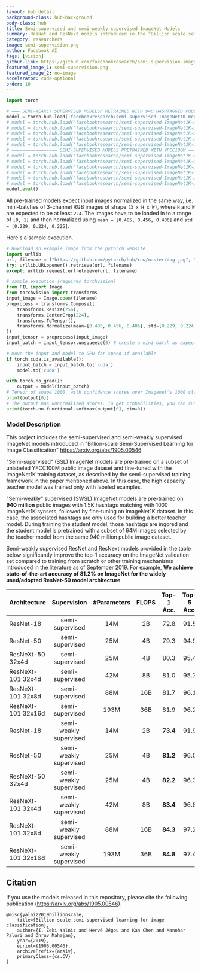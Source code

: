 ```yaml
---
layout: hub_detail
background-class: hub-background
body-class: hub
title: Semi-supervised and semi-weakly supervised ImageNet Models
summary: ResNet and ResNext models introduced in the "Billion scale semi-supervised learning for image classification" paper (https://arxiv.org/abs/1905.00546).
category: researchers
image: semi-supervision.png
author: Facebook AI
tags: [vision]
github-link: https://github.com/facebookresearch/semi-supervision-images/blob/master/hubconf.py
featured_image_1: semi-supervision.png
featured_image_2: no-image
accelerator: cuda-optional
order: 10
---
```


```python
import torch

# === SEMI-WEAKLY SUPERVISED MODELSP RETRAINED WITH 940 HASHTAGGED PUBLIC CONTENT === 
model = torch.hub.load('facebookresearch/semi-supervised-ImageNet1K-models', 'resnext18_swsl')
# model = torch.hub.load('facebookresearch/semi-supervised-ImageNet1K-models', 'resnet50_swsl')
# model = torch.hub.load('facebookresearch/semi-supervised-ImageNet1K-models', 'resnext50_32x4d_swsl')
# model = torch.hub.load('facebookresearch/semi-supervised-ImageNet1K-models', 'resnext101_32x4d_swsl')
# model = torch.hub.load('facebookresearch/semi-supervised-ImageNet1K-models', 'resnext101_32x8d_swsl')
# model = torch.hub.load('facebookresearch/semi-supervised-ImageNet1K-models', 'resnext101_32x16d_swsl')
# ================= SEMI-SUPERVISED MODELS PRETRAINED WITH YFCC100M ==================
# model = torch.hub.load('facebookresearch/semi-supervised-ImageNet1K-models', 'resnet18_ssl')
# model = torch.hub.load('facebookresearch/semi-supervised-ImageNet1K-models', 'resnet50_ssl')
# model = torch.hub.load('facebookresearch/semi-supervised-ImageNet1K-models', 'resnext50_32x4d_ssl')
# model = torch.hub.load('facebookresearch/semi-supervised-ImageNet1K-models', 'resnext101_32x4d_ssl')
# model = torch.hub.load('facebookresearch/semi-supervised-ImageNet1K-models', 'resnext101_32x8d_ssl')
# model = torch.hub.load('facebookresearch/semi-supervised-ImageNet1K-models', 'resnext101_32x16d_ssl')
model.eval()
```

All pre-trained models expect input images normalized in the same way,
i.e. mini-batches of 3-channel RGB images of shape `(3 x H x W)`, where `H` and `W` are expected to be at least `224`.
The images have to be loaded in to a range of `[0, 1]` and then normalized using `mean = [0.485, 0.456, 0.406]`
and `std = [0.229, 0.224, 0.225]`.

Here's a sample execution.

```python
# Download an example image from the pytorch website
import urllib
url, filename = ("https://github.com/pytorch/hub/raw/master/dog.jpg", "dog.jpg")
try: urllib.URLopener().retrieve(url, filename)
except: urllib.request.urlretrieve(url, filename)
```

```python
# sample execution (requires torchvision)
from PIL import Image
from torchvision import transforms
input_image = Image.open(filename)
preprocess = transforms.Compose([
    transforms.Resize(256),
    transforms.CenterCrop(224),
    transforms.ToTensor(),
    transforms.Normalize(mean=[0.485, 0.456, 0.406], std=[0.229, 0.224, 0.225]),
])
input_tensor = preprocess(input_image)
input_batch = input_tensor.unsqueeze(0) # create a mini-batch as expected by the model

# move the input and model to GPU for speed if available
if torch.cuda.is_available():
    input_batch = input_batch.to('cuda')
    model.to('cuda')

with torch.no_grad():
    output = model(input_batch)
# Tensor of shape 1000, with confidence scores over Imagenet's 1000 classes
print(output[0])
# The output has unnormalized scores. To get probabilities, you can run a softmax on it.
print(torch.nn.functional.softmax(output[0], dim=0))

```

### Model Description
This project includes the semi-supervised and semi-weakly supervised ImageNet models introduced in "Billion-scale Semi-Supervised Learning for Image Classification" <https://arxiv.org/abs/1905.00546>. 

"Semi-supervised" (SSL) ImageNet models are pre-trained on a subset of unlabeled YFCC100M public image dataset and fine-tuned with the ImageNet1K training dataset, as described by the semi-supervised training framework in the paper mentioned above. In this case, the high capacity teacher model was trained only with labeled examples. 

"Semi-weakly" supervised (SWSL) ImageNet models are pre-trained on **940 million** public images with 1.5K hashtags matching with 1000 ImageNet1K synsets, followed by fine-tuning on ImageNet1K dataset. In this case, the associated hashtags are only used for building a better teacher model. During training the student model, those hashtags are ingored and the student model is pretrained with a subset of 64M images selected by the teacher model from the same 940 million public image dataset. 

Semi-weakly supervised ResNet and ResNext models provided in the table below significantly improve the top-1 accuracy on the ImageNet validation set compared to training from scratch or other training mechanisms introduced in the literature as of September 2019. For example, **We achieve state-of-the-art accuracy of 81.2% on ImageNet for the widely used/adopted ResNet-50 model architecture**. 


| Architecture       |   Supervision   | #Parameters | FLOPS | Top-1 Acc. | Top-5 Acc. |
| ------------------ | :--------------:|:----------: | :---: | :--------: | :--------: |
| ResNet-18          | semi-supervised        |14M     | 2B   |     72.8      | 91.5    |
| ResNet-50          | semi-supervised        |25M     | 4B   |     79.3      | 94.9    |    
| ResNeXt-50 32x4d   | semi-supervised        |25M     | 4B   |     80.3      | 95.4    |
| ResNeXt-101 32x4d  | semi-supervised        |42M     | 8B   |     81.0      | 95.7    |
| ResNeXt-101 32x8d  | semi-supervised        |88M     | 16B   |     81.7    |  96.1   |
| ResNeXt-101 32x16d | semi-supervised        |193M    | 36B   |     81.9   | 96.2     |
| ResNet-18          | semi-weakly supervised |14M     | 2B   |    **73.4**    |  91.9      |
| ResNet-50          | semi-weakly supervised |25M     | 4B   |    **81.2**    |  96.0      |     
| ResNeXt-50 32x4d   | semi-weakly supervised |25M     | 4B   |    **82.2**    |  96.3      |
| ResNeXt-101 32x4d  | semi-weakly supervised |42M     | 8B   |    **83.4**    |  96.8      |
| ResNeXt-101 32x8d  | semi-weakly supervised |88M     | 16B   |  **84.3**    |  97.2    |
| ResNeXt-101 32x16d | semi-weakly supervised |193M    | 36B   |  **84.8**    |  97.4    |


## Citation

If you use the models released in this repository, please cite the following publication (https://arxiv.org/abs/1905.00546).
```
@misc{yalniz2019billionscale,
    title={Billion-scale semi-supervised learning for image classification},
    author={I. Zeki Yalniz and Hervé Jégou and Kan Chen and Manohar Paluri and Dhruv Mahajan},
    year={2019},
    eprint={1905.00546},
    archivePrefix={arXiv},
    primaryClass={cs.CV}
}
```

